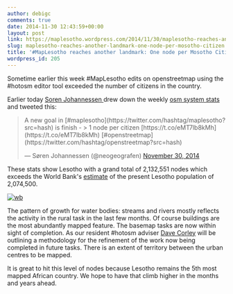 ```yaml
---
author: debigc
comments: true
date: 2014-11-30 12:43:59+00:00
layout: post
link: https://maplesotho.wordpress.com/2014/11/30/maplesotho-reaches-another-landmark-one-node-per-mosotho-citizen/
slug: maplesotho-reaches-another-landmark-one-node-per-mosotho-citizen
title: '#MapLesotho reaches another landmark: One node per Mosotho Citizen'
wordpress_id: 205
---
```


Sometime earlier this week #MapLesotho edits on openstreetmap using the #hotosm editor tool exceeded the number of citizens in the country.

Earlier today [Soren Johannessen ](https://twitter.com/neogeografen)drew down the weekly [osm system stats](https://docs.google.com/spreadsheets/d/1pB8_n90Ova8YDqXd9BYw_FuB7K3e3VrmJJW9NUG4xOo/pubhtml) and tweeted this:


<blockquote>A new goal in [#maplesotho](https://twitter.com/hashtag/maplesotho?src=hash) is finish - > 1 node per citizen [https://t.co/eMT7lb8kMh](https://t.co/eMT7lb8kMh) [#openstreetmap](https://twitter.com/hashtag/openstreetmap?src=hash)

— Søren Johannessen (@neogeografen) [November 30, 2014](https://twitter.com/neogeografen/status/538996702519517184)</blockquote>




These stats show Lesotho with a grand total of 2,132,551 nodes which exceeds the World Bank's [estimate](https://www.google.ie/publicdata/explore?ds=d5bncppjof8f9_&met_y=sp_pop_totl&idim=country:LSO:SWZ:BWA&hl=en&dl=en#!ctype=l&strail=false&bcs=d&nselm=h&met_y=sp_pop_totl&scale_y=lin&ind_y=false&rdim=region&idim=country:LSO&ifdim=region&hl=en_US&dl=en&ind=false) of the present Lesotho population of 2,074,500.

[![wb](https://maplesotho.files.wordpress.com/2014/11/wb.jpg?w=660)](https://maplesotho.files.wordpress.com/2014/11/wb.jpg)


The pattern of growth for water bodies: streams and rivers mostly reflects the activity in the rural task in the last few months. Of course buildings are the most abundantly mapped feature. The basemap tasks are now within sight of completion. As our resident #hotosm adviser [Dave Corley](https://twitter.com/DaCor_ie) will be outlining a methodology for the refinement of the work now being completed in future tasks. There is an extent of territory between the urban centres to be mapped.




It is great to hit this level of nodes because Lesotho remains the 5th most mapped African country. We hope to have that climb higher in the months and years ahead.

